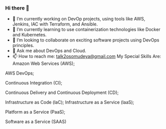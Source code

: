 ### Hi there 👋

<!--
**vrthamizharasan/vrthamizharasan** is a ✨ _special_ ✨ repository because its `README.md` (this file) appears on your GitHub profile.

Here are some ideas to get you started:

- 🔭 I’m currently working on 
- 🌱 I’m currently learning ...
- 👯 I’m looking to collaborate on ...
- 🤔 I’m looking for help with ...
- 💬 Ask me about ...
- 📫 How to reach me: ...
- 😄 Pronouns: ...
- ⚡ Fun fact: ...
-->

- 🔭 I’m currently working on DevOp projects, using tools like AWS, Jenkins, IAC with Terraform, and Ansible.
- 🌱 I’m currently learning to use containerization technologies like Docker and Kubernetes.
- 👯 I’m looking to collaborate on exciting software projects using DevOps principles.
- 💬 Ask me about DevOps and Cloud.
- 📫 How to reach me: talk2osomudeya@gmail.com
My Special Skills Are:
Amazon Web Services (AWS);

AWS DevOps;

Continuous Integration (CI);

Continuous Delivery and Continuous Deployment (CD);

Infrastructure as Code (laC); Infrastructure as a Service (laaS);

Platform as a Service (PaaS);

Software as a Service (SAAS)
